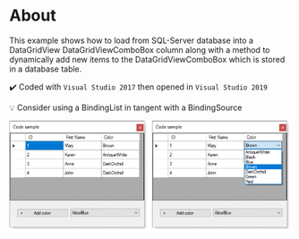 # About

This example shows how to load from SQL-Server database into a DataGridView DataGridViewComboBox column along with a method to dynamically add new items to the DataGridViewComboBox which is stored in a database table.


:heavy_check_mark: Coded with `Visual Studio 2017` then opened in `Visual Studio 2019`

:bulb: Consider using a BindingList in tangent with a BindingSource




![img](Assets/colors.png)